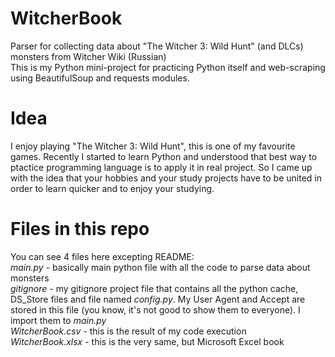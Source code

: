 # WitcherBook
Parser for collecting data about "The Witcher 3: Wild Hunt" (and DLCs) monsters from Witcher Wiki (Russian)  
This is my Python mini-project for practicing Python itself and web-scraping using BeautifulSoup and requests modules.
# Idea
I enjoy playing "The Witcher 3: Wild Hunt", this is one of my favourite games.
Recently I started to learn Python and understood that best way to ptactice programming language is to apply it in real project.
So I came up with the idea that your hobbies and your study projects have to be united in order to learn quicker and to enjoy your studying.
# Files in this repo
You can see 4 files here excepting README:  
*main.py* - basically main python file with all the code to parse data about monsters  
*gitignore* - my gitignore project file that contains all the python cache, DS_Store files and file named *config.py*. My User Agent and Accept are stored in this file (you know, it's not good to show them to everyone). I import them to *main.py*  
*WitcherBook.csv* - this is the result of my code execution   
*WitcherBook.xlsx* - this is the very same, but Microsoft Excel book  
